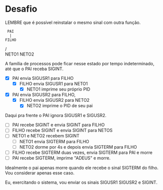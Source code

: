# Desafio

LEMBRE que é possível reinstalar o mesmo sinal com outra função.

     PAI
      |
    FILHO
   /     \
NETO1   NETO2

A família de processos pode ficar nesse estado por tempo indeterminado,
até que o PAI receba SIGINT.
- [x] PAI envia SIGUSR1 para FILHO
  - [x] FILHO envia SIGUSR1 para NETO1
    - [x] NETO1 imprime seu próprio PID

- [x] PAI envia SIGUSR2 para FILHO, 
  - [x] FILHO envia SIGUSR2 para NETO2
    - [x] NETO2 imprime o PID de seu pai

Daqui pra frente o PAI ignora SIGUSR1 e SIGUSR2.

- [ ] PAI recebe SIGINT e envia SIGINT para FILHO
- [ ] FILHO recebe SIGINT e envia SIGINT para NETOS
- [ ] NETO1 e NETO2 recebem SIGINT
  - [ ] NETO1 envia SIGTERM para FILHO
  - [ ] NETO2 dorme por 4s e depois envia SIGTERM para FILHO
- [ ] FILHO recebe SIGTERM duas vezes, envia SIGTERM para PAI e morre
- [ ] PAI recebe SIGTERM, imprime "ADEUS" e morre.

Idealmente o pai apenas morre quando ele recebe o sinal SIGTERM do 
filho. Vou considerar apenas esse caso.

Eu, exercitando o sistema, vou enviar os sinais SIGUSR1 SIGUSR2 e SIGINT.
